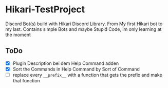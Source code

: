 # Hikari-TestProject
Discord Bot(s) build with Hikari Discord Library. From My first Hikari bot to my last. Contains simple Bots and maybe Stupid Code, im only learning at the moment




## ToDo
- [x] Plugin Description bei dem Help Command adden
- [x] Sort the Commands in Help Command by Sort of Command
- [ ] replace every `__prefix__` with a function that gets the prefix and make that function